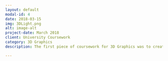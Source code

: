 ```yaml
---
layout: default
modal-id: 4
date: 2018-03-15
img: 3DLight.png
alt: image-alt
project-date: March 2018
client: University Coursework
category: 3D Graphics
description: The first piece of coursework for 3D Graphics was to create a scene with objects that are animated and have textures, as well as different lighting techiques in OpenGL. <iframe width="560" height="315" src="https://www.youtube.com/embed/THPk8BGfypQ" frameborder="0" allow="accelerometer; autoplay; encrypted-media; gyroscope; picture-in-picture" allowfullscreen></iframe>

---
```

